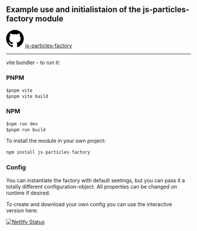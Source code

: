 ## Example use and initialistaion of the js-particles-factory module


![github icon](./public/images/iconmonstr-github-1.svg)  [js-particles-factory](https://github.com/BarbWire-1/js-particles-factory.git)

---

vite bundler - to run it:

### PNPM
```
$pnpm vite
$pnpm vite build
```

### NPM
```
$npm run dev
$pnpm run build
```

To install the module in your own project:
```js
npm install js-particles-factory
```

### Config
You can instantiate the factory with default seetings,
but you can pass it a totally different configuration-object. All properties can be changed on runtime if desired.

To create and download your own config you can use the interactive version here:

[![Netlify Status](https://api.netlify.com/api/v1/badges/ba7818d0-76da-49a3-bd61-e75e9c130101/deploy-status)](https://particles-factory.netlify.app/)